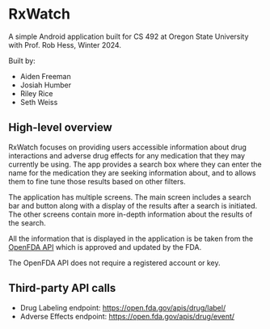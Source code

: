 # RxWatch
A simple Android application built for CS 492 at Oregon State University with Prof. Rob Hess, Winter 2024.

Built by:
- Aiden Freeman
- Josiah Humber
- Riley Rice
- Seth Weiss

## High-level overview
RxWatch focuses on providing users accessible information about drug interactions and adverse
drug effects for any medication that they may currently be using. The app provides a search box
where they can enter the name for the medication they are seeking information about, and to allows
them to fine tune those results based on other filters. 

The application has multiple screens. The main screen includes a search bar and button 
along with a display of the results after a search is initiated. The other screens contain
more in-depth information about the results of the search.

All the information that is displayed in the application is be taken from the
[OpenFDA API]([url](https://open.fda.gov/)) which is approved and updated by the FDA.

The OpenFDA API does not require a registered account or key. 

## Third-party API calls
- Drug Labeling endpoint: https://open.fda.gov/apis/drug/label/ 
- Adverse Effects endpoint: https://open.fda.gov/apis/drug/event/ 
